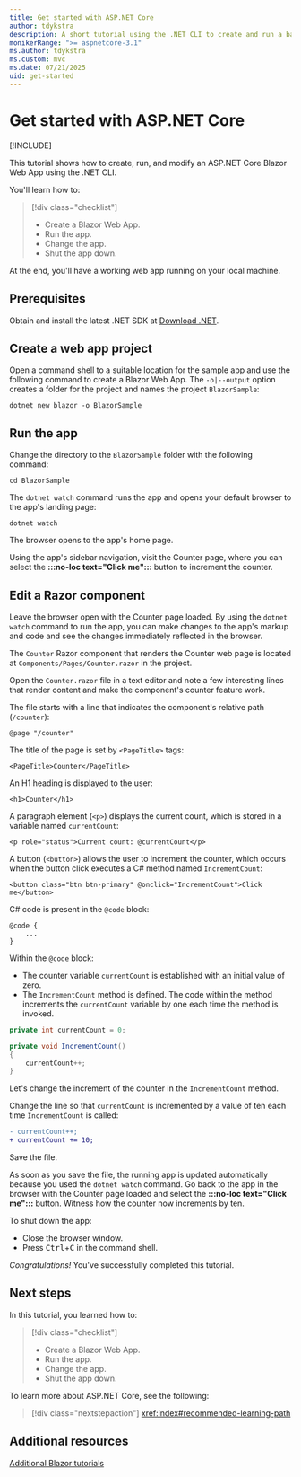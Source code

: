 ```yaml
---
title: Get started with ASP.NET Core
author: tdykstra
description: A short tutorial using the .NET CLI to create and run a basic Hello World app using ASP.NET Core Blazor.
monikerRange: ">= aspnetcore-3.1"
ms.author: tdykstra
ms.custom: mvc
ms.date: 07/21/2025
uid: get-started
---
```

# Get started with ASP.NET Core

[!INCLUDE[](~/includes/not-latest-version.md)]

This tutorial shows how to create, run, and modify an ASP.NET Core Blazor Web App using the .NET CLI.

You'll learn how to:

> [!div class="checklist"]
> * Create a Blazor Web App.
> * Run the app.
> * Change the app.
> * Shut the app down.

At the end, you'll have a working web app running on your local machine.

## Prerequisites

Obtain and install the latest .NET SDK at [Download .NET](https://dotnet.microsoft.com/download/dotnet).

## Create a web app project

Open a command shell to a suitable location for the sample app and use the following command to create a Blazor Web App. The `-o|--output` option creates a folder for the project and names the project `BlazorSample`:

```dotnetcli
dotnet new blazor -o BlazorSample
```

## Run the app

Change the directory to the `BlazorSample` folder with the following command:

```dotnetcli
cd BlazorSample
```

The `dotnet watch` command runs the app and opens your default browser to the app's landing page:

```dotnetcli
dotnet watch
```

The browser opens to the app's home page.

Using the app's sidebar navigation, visit the Counter page, where you can select the **:::no-loc text="Click me":::** button to increment the counter.

## Edit a Razor component

Leave the browser open with the Counter page loaded. By using the `dotnet watch` command to run the app, you can make changes to the app's markup and code and see the changes immediately reflected in the browser.

The `Counter` Razor component that renders the Counter web page is located at `Components/Pages/Counter.razor` in the project.

Open the `Counter.razor` file in a text editor and note a few interesting lines that render content and make the component's counter feature work.

The file starts with a line that indicates the component's relative path (`/counter`):

```razor
@page "/counter"
```

The title of the page is set by `<PageTitle>` tags:

```razor
<PageTitle>Counter</PageTitle>
```

An H1 heading is displayed to the user:

```razor
<h1>Counter</h1>
```

A paragraph element (`<p>`) displays the current count, which is stored in a variable named `currentCount`:

```razor
<p role="status">Current count: @currentCount</p>
```

A button (`<button>`) allows the user to increment the counter, which occurs when the button click executes a C# method named `IncrementCount`:

```razor
<button class="btn btn-primary" @onclick="IncrementCount">Click me</button>
```

C# code is present in the `@code` block:

```razor
@code {
    ...
}
```

Within the `@code` block:

* The counter variable `currentCount` is established with an initial value of zero.
* The `IncrementCount` method is defined. The code within the method increments the `currentCount` variable by one each time the method is invoked.

```csharp
private int currentCount = 0;

private void IncrementCount()
{
    currentCount++;
}
```

Let's change the increment of the counter in the `IncrementCount` method.

Change the line so that `currentCount` is incremented by a value of ten each time `IncrementCount` is called:

```diff
- currentCount++;
+ currentCount += 10;
```

Save the file.

As soon as you save the file, the running app is updated automatically because you used the `dotnet watch` command. Go back to the app in the browser with the Counter page loaded and select the **:::no-loc text="Click me":::** button. Witness how the counter now increments by ten.

To shut down the app:

* Close the browser window.
* Press <kbd>Ctrl</kbd>+<kbd>C</kbd> in the command shell.

*Congratulations!* You've successfully completed this tutorial.

## Next steps

In this tutorial, you learned how to:

> [!div class="checklist"]
> * Create a Blazor Web App.
> * Run the app.
> * Change the app.
> * Shut the app down.

To learn more about ASP.NET Core, see the following:

> [!div class="nextstepaction"]
> <xref:index#recommended-learning-path>

## Additional resources

[Additional Blazor tutorials](xref:blazor/tutorials/index)
